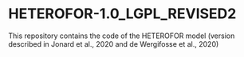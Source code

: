 # HETEROFOR-1.0_LGPL_REVISED2
This repository contains the code of the HETEROFOR model (version described in Jonard et al., 2020 and de Wergifosse et al., 2020)

